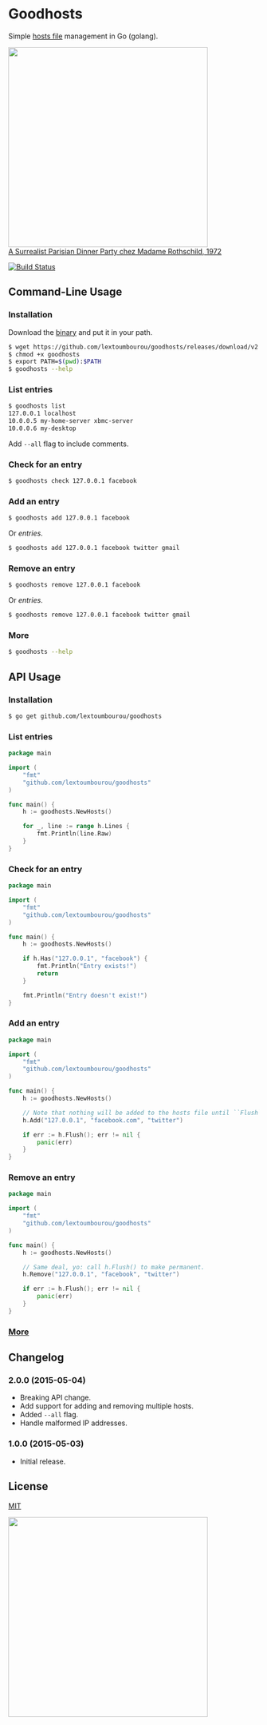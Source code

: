 # Goodhosts

Simple [hosts file](http://en.wikipedia.org/wiki/Hosts_%28file%29) management in Go (golang).

<img src="http://www.hangthebankers.com/wp-content/uploads/2013/09/Masks-Rothschild-party1.jpg" width=400><br>
[A Surrealist Parisian Dinner Party chez Madame Rothschild, 1972](http://www.messynessychic.com/2013/08/27/a-surrealist-parisian-dinner-party-chez-madame-rothschild-1972/)

[![Build Status](https://travis-ci.org/lextoumbourou/goodhosts.svg)](https://travis-ci.org/lextoumbourou/goodhosts)

## Command-Line Usage

### Installation

Download the [binary](http://github.com/lextoumbourou/goodhosts/releases/latest) and put it in your path.

```bash
$ wget https://github.com/lextoumbourou/goodhosts/releases/download/v2.0.0/goodhosts
$ chmod +x goodhosts
$ export PATH=$(pwd):$PATH
$ goodhosts --help
```

### List entries

```bash
$ goodhosts list
127.0.0.1 localhost
10.0.0.5 my-home-server xbmc-server
10.0.0.6 my-desktop
```

Add ```--all``` flag to include comments.

### Check for an entry

```bash
$ goodhosts check 127.0.0.1 facebook
```

### Add an entry

```bash
$ goodhosts add 127.0.0.1 facebook
```

Or *entries*.

```bash
$ goodhosts add 127.0.0.1 facebook twitter gmail
```

### Remove an entry

```bash
$ goodhosts remove 127.0.0.1 facebook
```

Or *entries*.

```bash
$ goodhosts remove 127.0.0.1 facebook twitter gmail
```

### More

```bash
$ goodhosts --help
```

## API Usage

### Installation

```bash
$ go get github.com/lextoumbourou/goodhosts
```

### List entries

```go
package main

import (
    "fmt"
    "github.com/lextoumbourou/goodhosts"
)

func main() {
    h := goodhosts.NewHosts()

    for _, line := range h.Lines {
        fmt.Println(line.Raw)
    }
}
```

### Check for an entry

```go
package main

import (
    "fmt"
    "github.com/lextoumbourou/goodhosts"
)

func main() {
    h := goodhosts.NewHosts()

    if h.Has("127.0.0.1", "facebook") {
        fmt.Println("Entry exists!")
        return
    }

    fmt.Println("Entry doesn't exist!")
}
```

### Add an entry

```go
package main

import (
    "fmt"
    "github.com/lextoumbourou/goodhosts"
)

func main() {
    h := goodhosts.NewHosts()

    // Note that nothing will be added to the hosts file until ``Flush`` is called.
    h.Add("127.0.0.1", "facebook.com", "twitter")

    if err := h.Flush(); err != nil {
        panic(err)
    }
}
```

### Remove an entry

```go
package main

import (
    "fmt"
    "github.com/lextoumbourou/goodhosts"
)

func main() {
    h := goodhosts.NewHosts()

    // Same deal, yo: call h.Flush() to make permanent.
    h.Remove("127.0.0.1", "facebook", "twitter")

    if err := h.Flush(); err != nil {
        panic(err)
    }
}
```

### [More](API.md)

## Changelog

### 2.0.0 (2015-05-04)

* Breaking API change.
* Add support for adding and removing multiple hosts.
* Added ``--all`` flag.
* Handle malformed IP addresses.

### 1.0.0 (2015-05-03)

- Initial release.

## License

[MIT](LICENSE)

<img src="http://static.messynessychic.com/wp-content/uploads/2013/08/rothschildparty2.jpg" width=400><br>
